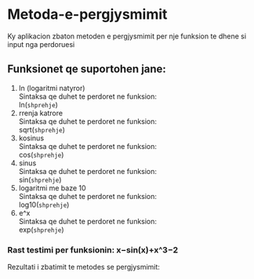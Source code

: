 # Metoda-e-pergjysmimit
Ky aplikacion zbaton metoden e pergjysmimit per nje funksion te dhene si input nga perdoruesi

## Funksionet qe suportohen jane:
  1. ln (logaritmi natyror) <br>
      Sintaksa qe duhet te perdoret ne funksion: <br>
        ln(`shprehje`)
  2. rrenja katrore <br>
      Sintaksa qe duhet te perdoret ne funksion: <br>
        sqrt(`shprehje`)
  3. kosinus <br>
      Sintaksa qe duhet te perdoret ne funksion: <br>
        cos(`shprehje`)
  4. sinus <br>
      Sintaksa qe duhet te perdoret ne funksion: <br>
        sin(`shprehje`)
  5. logaritmi me baze 10 <br>
      Sintaksa qe duhet te perdoret ne funksion: <br>
        log10(`shprehje`)
  6. e^x <br>
      Sintaksa qe duhet te perdoret ne funksion: <br>
        exp(`shprehje`)

<!-- ![alt text](https://github.com/dejvvoci/Metoda-e-pergjysmimit/blob/main/images/webpage.png) -->

### Rast testimi per funksionin: x−sin(x)+x^3−2


<!-- ![alt text](https://github.com/dejvvoci/Metoda-e-pergjysmimit/blob/main/images/testCase1.jpeg) -->

Rezultati i zbatimit te metodes se pergjysmimit: <br>


<!-- ![alt text](https://github.com/dejvvoci/Metoda-e-pergjysmimit/blob/main/images/resultCase1.jpeg) -->
